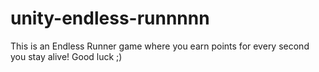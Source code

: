# unity-endless-runnnnn
This is an Endless Runner game where you earn points for every second you stay alive! Good luck ;)
